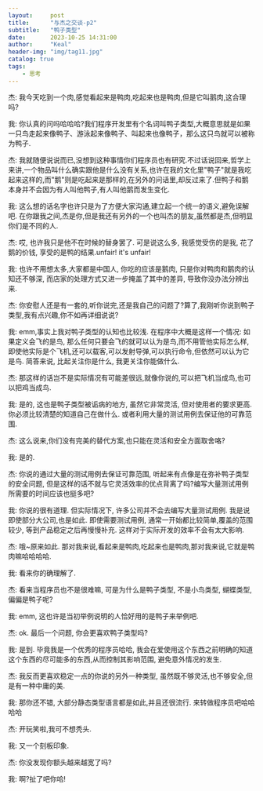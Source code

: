 ```yaml
---
layout:     post
title:      "与杰之交谈-p2"
subtitle:   "鸭子类型"
date:       2023-10-25 14:31:00
author:     "Keal"
header-img: "img/tag11.jpg"
catalog: true
tags:
    - 思考
---
```


杰: 我今天吃到一个肉,感觉看起来是鸭肉,吃起来也是鸭肉,但是它叫鹅肉,这合理吗?

我: 你认真的问吗哈哈哈?我们程序开发里有个名词叫鸭子类型,大概意思就是如果一只鸟走起来像鸭子、游泳起来像鸭子、叫起来也像鸭子，那么这只鸟就可以被称为鸭子.

杰: 我就随便说说而已,没想到这种事情你们程序员也有研究.不过话说回来,哲学上来讲,一个物品叫什么确实跟他是什么没有关系,也许在我的文化里"鸭子"就是我吃起来这样的,而"鹅"则是吃起来是那样的,在另外的问话里,却反过来了.但鸭子和鹅本身并不会因为有人叫他鸭子,有人叫他鹅而发生变化.

我: 这么想的话名字也许只是为了方便大家沟通,建立起一个统一的语义,避免误解吧. 在你跟我之间,杰是你,但是我还有另外的一个也叫杰的朋友,虽然都是杰,但明显你们是不同的人.

杰: 哎, 也许我只是他不在时候的替身罢了. 可是说这么多, 我感觉受伤的是我, 花了鹅的价钱, 享受的是鸭的结果.unfair! it's unfair!

我: 也许不用想太多,大家都是中国人, 你吃的应该是鹅肉, 只是你对鸭肉和鹅肉的认知还不够深, 而店家的处理方式又进一步掩盖了其中的差异, 导致你没办法分辨出来.

杰: 你安慰人还是有一套的,听你说完,还是我自己的问题了?算了,我刚听你说到鸭子类型,我有点兴趣,你不如再详细说说?

我: emm,事实上我对鸭子类型的认知也比较浅. 在程序中大概是这样一个情况: 如果定义会飞的是鸟, 那么任何只要会飞的就可以认为是鸟,而不用管他实际怎么样,即使他实际是个飞机,还可以载客,可以发射导弹,可以执行命令,但依然可以认为它是鸟. 简答来说, 比起关注你是什么, 我更关注你能做什么.

杰: 那这样的话岂不是实际情况有可能差很远,就像你说的,可以把飞机当成鸟,也可以把鸡当成鸟.

我: 是的, 这也是鸭子类型被诟病的地方, 虽然它非常灵活, 但对使用者的要求更高. 你必须比较清楚的知道自己在做什么. 或者利用大量的测试用例去保证他的可靠范围.

杰: 这么说来,你们没有完美的替代方案,也只能在灵活和安全方面取舍咯?

我: 是的.

杰: 你说的通过大量的测试用例去保证可靠范围, 听起来有点像是在弥补鸭子类型的安全问题, 但是这样的话不就与它灵活效率的优点背离了吗?编写大量测试用例所需要的时间应该也挺多吧?

我: 你说的很有道理. 但实际情况下, 许多公司并不会去编写大量测试用例. 我是说即使部分大公司,也是如此. 即使需要测试用例, 通常一开始都比较简单,覆盖的范围较少, 等到产品稳定之后再慢慢补充. 这样对于实际开发的效率不会有太大影响. 

杰: 哦~原来如此. 那对我来说,看起来是鸭肉,吃起来也是鸭肉,那对我来说,它就是鸭肉嘛哈哈哈哈.

我: 看来你的确理解了.

杰: 看来当程序员也不是很难嘛, 可是为什么是鸭子类型, 不是小鸟类型, 蝴蝶类型, 偏偏是鸭子呢?

我: emm, 这也许是当初举例说明的人恰好用的是鸭子来举例吧.

杰: ok. 最后一个问题, 你会更喜欢鸭子类型吗?

我: 是到. 毕竟我是一个优秀的程序员哈哈, 我会在爱使用这个东西之前明确的知道这个东西的尽可能多的东西,从而控制其影响范围, 避免意外情况的发生.

杰: 我反而更喜欢稳定一点的你说的另外一种类型, 虽然既不够灵活,也不够安全,但是有一种中庸的美.

我: 那你还不错, 大部分静态类型语言都是如此,并且还很流行. 来转做程序员吧哈哈哈哈

杰: 开玩笑啦,我可不想秃头.

我: 又一个刻板印象.

杰: 你没发现你额头越来越宽了吗?

我: 啊?扯了吧你哈!
